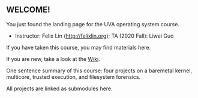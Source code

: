 ## WELCOME! 

You just found the landing page for the UVA operating system course. 

* Instructor: Felix Lin (http://felixlin.org); TA (2020 Fall): Liwei Guo

If you have taken this course, you may find materials here. 

If you are new, take a look at the [Wiki](https://github.com/fxlin/os-course/wiki).  



One sentence summary of this course: four projects on a baremetal kernel, multicore, trusted execution, and filesystem forensics. 

All projects are linked as submodules here. 

